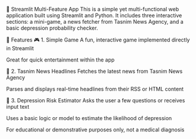 🧠 Streamlit Multi-Feature App
This is a simple yet multi-functional web application built using Streamlit and Python. It includes three interactive sections: a mini-game, a news fetcher from Tasnim News Agency, and a basic depression probability checker.

🌟 Features
🎮 1. Simple Game
A fun, interactive game implemented directly in Streamlit

Great for quick entertainment within the app

📰 2. Tasnim News Headlines
Fetches the latest news from Tasnim News Agency

Parses and displays real-time headlines from their RSS or HTML content

🧠 3. Depression Risk Estimator
Asks the user a few questions or receives input text

Uses a basic logic or model to estimate the likelihood of depression

For educational or demonstrative purposes only, not a medical diagnosis

